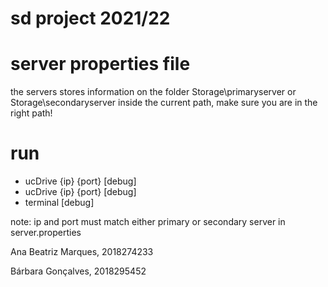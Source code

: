 # sd project 2021/22

# server properties file
the servers stores information on the folder Storage\primaryserver or Storage\secondaryserver inside the current path, make sure you are in the right path!

# run
- ucDrive {ip} {port} [debug]
- ucDrive {ip} {port} [debug]
- terminal [debug]

note: ip and port must match either primary or secondary server in server.properties

Ana Beatriz Marques, 2018274233

Bárbara Gonçalves, 2018295452

      
